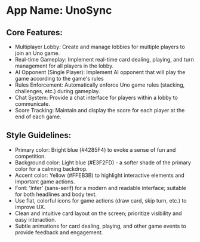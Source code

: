 # **App Name**: UnoSync

## Core Features:

- Multiplayer Lobby: Create and manage lobbies for multiple players to join an Uno game.
- Real-time Gameplay: Implement real-time card dealing, playing, and turn management for all players in the lobby.
- AI Opponent (Single Player): Implement AI opponent that will play the game according to the game's rules
- Rules Enforcement: Automatically enforce Uno game rules (stacking, challenges, etc.) during gameplay.
- Chat System: Provide a chat interface for players within a lobby to communicate.
- Score Tracking: Maintain and display the score for each player at the end of each game.

## Style Guidelines:

- Primary color: Bright blue (#4285F4) to evoke a sense of fun and competition.
- Background color: Light blue (#E3F2FD) - a softer shade of the primary color for a calming backdrop.
- Accent color: Yellow (#FFEB3B) to highlight interactive elements and important game actions.
- Font: 'Inter' (sans-serif) for a modern and readable interface; suitable for both headlines and body text.
- Use flat, colorful icons for game actions (draw card, skip turn, etc.) to improve UX.
- Clean and intuitive card layout on the screen; prioritize visibility and easy interaction.
- Subtle animations for card dealing, playing, and other game events to provide feedback and engagement.